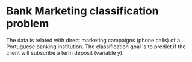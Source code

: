 # Bank Marketing classification problem

The data is related with direct marketing campaigns (phone calls) of a Portuguese banking institution. The classification goal is to predict if the client will subscribe a term deposit (variable y).
